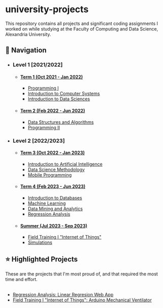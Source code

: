 # university-projects
This repository contains all projects and significant coding assignments I worked on while studying at the Faculty of Computing and Data Science, Alexandria University. <!-- Check the end of this README file for my [personal favourites](#favs) 😉✨.--> <br/>

## 🔎 Navigation
- ### Level 1 [2021/2022]
    - #### [Term 1 (Oct 2021 - Jan 2022)](/Term%201/)
        - [Programming I](/Term%201/Programming%20I/)
        - [Introduction to Computer Systems](/Term%201/Introduction%20to%20Computer%20Systems/)
        - [Introduction to Data Sciences](/Term%201/Introduction%20to%20Data%20Sciences/)
    - #### [Term 2 (Feb 2022 - Jun 2022)](/Term%202/)
        - [Data Structures and Algorithms](/Term%202/Data%20Structures%20and%20Algorithms/)
        - [Programming II](/Term%202/Programming%20II/)
- ### Level 2 [2022/2023]
    - #### [Term 3 (Oct 2022 - Jan 2023)](/Term%203/)
        - [Introduction to Artificial Intelligence](/Term%203/Introduction%20to%20Artificial%20Intelligence/)
        - [Data Science Methodology](/Term%203/Data%20Science%20Methodology/)
        - [Mobile Programming](/Term%203/Mobile%20Programming/)
    - #### [Term 4 (Feb 2023 - Jun 2023)](/Term%204/)
        - [Introduction to Databases](/Term%204/Introduction%20to%20Databases/)   
        - [Machine Learning](/Term%204/Machine%20Learning/)
        - [Data Mining and Analytics](/Term%204/Data%20Mining%20and%20Analytics/)
        - [Regression Analysis]() <!-- missing link isa atnayel arfa3o-->
    - #### [Summer (Jul 2023 - Sep 2023)](/Summer%20Level%202/)
        - [Field Training I "Internet of Things"](https://github.com/verinak/iot-sessions/tree/main/Final%20Project)
        - [Simulations](/Summer%20Level%202/Simulations/)


## ⭐ Highlighted Projects
These are the projects that I'm most proud of, and that required the most time and effort. <br/><br/>

- [Regression Analysis: Linear Regresion Web App]() <!-- missing link isa atnayel arfa3o-->
- [Field Training I "Internet of Things": Arduino Mechanical Ventilator](https://github.com/verinak/iot-sessions/tree/main/Final%20Project)


